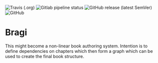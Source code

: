 <!--- some badges to display on the GitHub page -->

![Travis (.org)](https://img.shields.io/travis/debuglevel/greeting-microservice?label=Travis%20build)
![Gitlab pipeline status](https://img.shields.io/gitlab/pipeline/debuglevel/greeting-microservice?label=GitLab%20build)
![GitHub release (latest SemVer)](https://img.shields.io/github/v/release/debuglevel/greeting-microservice?sort=semver)
![GitHub](https://img.shields.io/github/license/debuglevel/greeting-microservice)

# Bragi

This might become a non-linear book authoring system. Intention is to define dependencies on chapters which then form a
graph which can be used to create the final book structure.